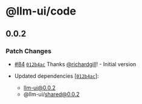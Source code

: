 # @llm-ui/code

## 0.0.2

### Patch Changes

- [#84](https://github.com/llm-ui-kit/llm-ui/pull/84) [`012b4ac`](https://github.com/llm-ui-kit/llm-ui/commit/012b4ac55810f336864fea150042d368ddb9a33d) Thanks [@richardgill](https://github.com/richardgill)! - Initial version

- Updated dependencies [[`012b4ac`](https://github.com/llm-ui-kit/llm-ui/commit/012b4ac55810f336864fea150042d368ddb9a33d)]:
  - llm-ui@0.0.2
  - @llm-ui/shared@0.0.2
